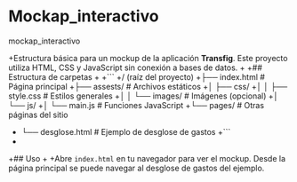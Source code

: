 # Mockap_interactivo
mockap_interactivo

+Estructura básica para un mockup de la aplicación **Transfig**. Este proyecto utiliza HTML, CSS y JavaScript sin conexión a bases de datos.
+
+## Estructura de carpetas
+
+```
+/ (raíz del proyecto)
+├── index.html             # Página principal
+├── assests/                # Archivos estáticos
+│   ├── css/
+│   │   ├── style.css      # Estilos generales
+│   │   └── images/        # Imágenes (opcional)
+│   └── js/
+│       └── main.js        # Funciones JavaScript
+└── pages/                 # Otras páginas del sitio
+    └── desglose.html      # Ejemplo de desglose de gastos
+```
+
+## Uso
+
+Abre `index.html` en tu navegador para ver el mockup. Desde la página principal se puede navegar al desglose de gastos del ejemplo.